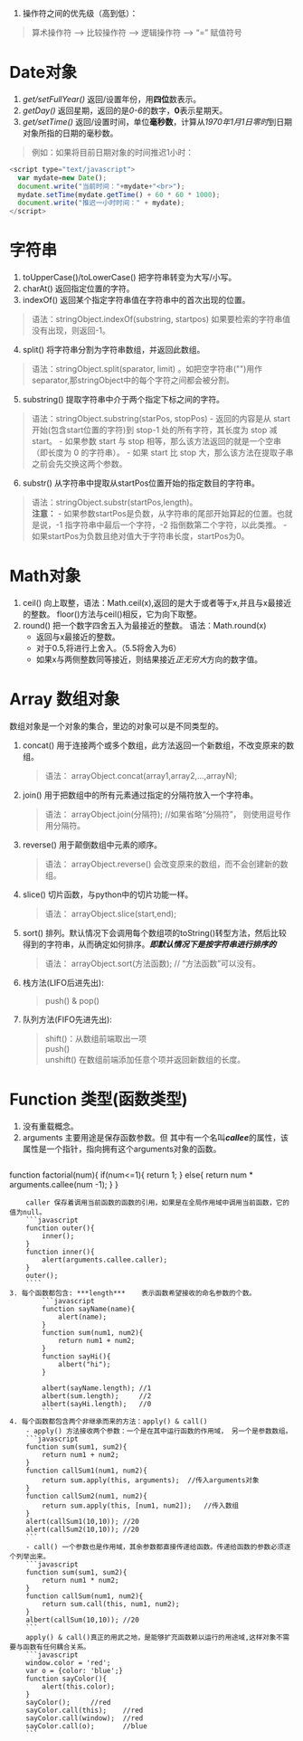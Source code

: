 1. 操作符之间的优先级（高到低）：
> 算术操作符 --> 比较操作符 --> 逻辑操作符 --> “=” 赋值符号    

# Date对象
1. *get/setFullYear()* 返回/设置年份，用**四位**数表示。
2. *getDay()* 返回星期，返回的是*0-6*的数字，**0**表示星期天。
3. *get/setTime()* 返回/设置时间，单位**毫秒数**，计算从*1970年1月1日零时*到日期对象所指的日期的毫秒数。
> 例如：如果将目前日期对象的时间推迟1小时：
```javascript
<script type="text/javascript">
  var mydate=new Date();
  document.write("当前时间："+mydate+"<br>");
  mydate.setTime(mydate.getTime() + 60 * 60 * 1000);
  document.write("推迟一小时时间：" + mydate);
</script>
```
     
# 字符串
1. toUpperCase()/toLowerCase() 把字符串转变为大写/小写。
2. charAt() 返回指定位置的字符。
3. indexOf() 返回某个指定字符串值在字符串中的首次出现的位置。   
> 语法：stringObject.indexOf(substring, startpos) 如果要检索的字符串值没有出现，则返回-1。
4. split() 将字符串分割为字符串数组，并返回此数组。
> 语法：stringObject.split(sparator, limit) 。如把空字符串("")用作separator,那stringObject中的每个字符之间都会被分割。 
5. substring() 提取字符串中介于两个指定下标之间的字符。
> 语法：stringObject.substring(starPos, stopPos) 
    - 返回的内容是从 start开始(包含start位置的字符)到 stop-1 处的所有字符，其长度为 stop 减start。
    - 如果参数 start 与 stop 相等，那么该方法返回的就是一个空串（即长度为 0 的字符串）。
    - 如果 start 比 stop 大，那么该方法在提取子串之前会先交换这两个参数。
            
6. substr() 从字符串中提取从startPos位置开始的指定数目的字符串。
> 语法：stringObject.substr(startPos,length)。  
**注意：**
    - 如果参数startPos是负数，从字符串的尾部开始算起的位置。也就是说，-1 指字符串中最后一个字符，-2 指倒数第二个字符，以此类推。
    - 如果startPos为负数且绝对值大于字符串长度，startPos为0。
      
# Math对象
1. ceil() 向上取整，语法：Math.ceil(x),返回的是大于或者等于x,并且与x最接近的整数。 floor()方法与ceil()相反，它为向下取整。
2. round() 把一个数字四舍五入为最接近的整数。  语法：Math.round(x)
    - 返回与x最接近的整数。
    - 对于0.5,将进行上舍入。（5.5将舍入为6）
    - 如果x与两侧整数同等接近，则结果接近*正无穷大*方向的数字值。   

# Array 数组对象
数组对象是一个对象的集合，里边的对象可以是不同类型的。
1. concat() 用于连接两个或多个数组，此方法返回一个新数组，不改变原来的数组。
    > 语法：
    arrayObject.concat(array1,array2,...,arrayN);   
2. join() 用于把数组中的所有元素通过指定的分隔符放入一个字符串。
    > 语法：
    arrayObject.join(分隔符);  //如果省略“分隔符”， 则使用逗号作用分隔符。    
3. reverse() 用于颠倒数组中元素的顺序。
    > 语法：
    arrayObject.reverse()  会改变原来的数组，而不会创建新的数组。  
4. slice() 切片函数，与python中的切片功能一样。
    > 语法：
    arrayObject.slice(start,end);       
5. sort() 排列。默认情况下会调用每个数组项的toString()转型方法，然后比较得到的字符串，从而确定如何排序。***即默认情况下是按字符串进行排序的***
    > 语法：
    arrayObject.sort(方法函数);  // “方法函数”可以没有。     
6. 栈方法(LIFO后进先出): 
   > push() & pop()     
7. 队列方法(FIFO先进先出): 
   > shift()：从数组前端取出一项  
    push()  
    unshift() 在数组前端添加任意个项并返回新数组的长度。    
   
# Function 类型(函数类型)
1. 没有重载概念。
2. arguments 主要用途是保存函数参数。但 其中有一个名叫***callee***的属性，该属性是一个指针，指向拥有这个arguments对象的函数。
    ```javascript
function factorial(num){
    if(num<=1){
        return 1;
    } else{
        return num * arguments.callee(num -1);
    }
}       
```
    caller 保存着调用当前函数的函数的引用，如果是在全局作用域中调用当前函数，它的值为null。
    ```javascript
    function outer(){
        inner();
    }
    function inner(){
        alert(arguments.callee.caller);
    }
    outer();
    ````
3. 每个函数都包含: ***length***    表示函数希望接收的命名参数的个数。
        ```javascript
        function sayName(name){
            alert(name);
        }
        function sum(num1, num2){
            return num1 + num2;
        }
        function sayHi(){
            albert("hi");
        }
        
        albert(sayName.length); //1
        albert(sum.length);     //2
        albert(sayHi.length);   //0
        ```
4. 每个函数都包含两个非继承而来的方法：apply() & call()   
    - apply() 方法接收两个参数：一个是在其中运行函数的作用域， 另一个是参数数组。    
    ```javascript
    function sum(sum1, sum2){
        return num1 + num2;
    }
    function callSum1(num1, num2){
        return sum.apply(this, arguments);  //传入arguments对象
    }
    function callSum2(num1, num2){
        return sum.apply(this, [num1, num2]);   //传入数组
    }
    alert(callSum1(10,10)); //20
    alert(callSum2(10,10)); //20
    ```
    - call() 一个参数也是作用域，其余参数都直接传递给函数。传递给函数的参数必须逐个列举出来。
    ```javascript
    function sum(sum1, sum2){
        return num1 * num2;
    }
    function callSum(num1, num2){
        return sum.call(this, num1, num2);
    }
    albert(callSum(10,10)); //20
    ```
    apply() & call()真正的用武之地，是能够扩充函数赖以运行的用途域,这样对象不需要与函数有任何耦合关系。
    ```javascript
    window.color = 'red';
    var o = {color: 'blue';}
    function sayColor(){
        alert(this.color);
    }
    sayColor();     //red
    sayColor.call(this);    //red
    sayColor.call(window);  //red
    sayColor.call(o);       //blue
    ```    

